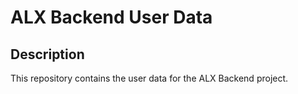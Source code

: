 # ALX Backend User Data

## Description

This repository contains the user data for the ALX Backend project.
